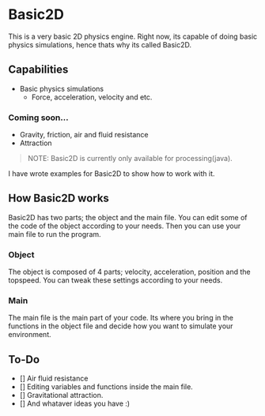 # Basic2D
This is a very basic 2D physics engine. Right now, its capable of doing basic physics simulations, hence thats why its called Basic2D.

## Capabilities 
* Basic physics simulations 
  * Force, acceleration, velocity and etc.
  
### Coming soon...
* Gravity, friction, air and fluid resistance
* Attraction

> NOTE: Basic2D is currently only available for processing(java).

I have wrote examples for Basic2D to show how to work with it.

## How Basic2D works
Basic2D has two parts; the object and the main file. You can edit some of the code of the object according to your needs. Then you can use your main file to run the program.

### Object
The object is composed of 4 parts; velocity, acceleration, position and the topspeed. You can tweak these settings according to your needs. 

### Main
The main file is the main part of your code. Its where you bring in the functions in the object file and decide how you want to simulate your environment.

## To-Do
* [] Air fluid resistance 
* [] Editing variables and functions inside the main file.
* [] Gravitational attraction.
* [] And whataver ideas you have :)
